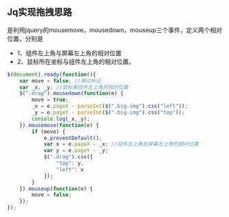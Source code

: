 ## Jq实现拖拽思路

是利用jquery的mousemove，mousedown，mouseup三个事件，定义两个相对位置，分别是 
* 1、组件左上角与屏幕左上角的相对位置 
* 2、鼠标所在坐标与组件左上角的相对位置。 
```javascript
$(document).ready(function(){
	var move = false; //移动标记
	var _x, _y; //鼠标离控件左上角的相对位置 
	$(".drag").mousedown(function(e) {
		move = true;
		_x = e.pageX - parseInt($(".big-img").css("left"));
		_y = e.pageY - parseInt($(".big-img").css("top"));
		console.log(_x,_y);
	}).mousemove(function(e) {
		if (move) {
			e.preventDefault();
			var x = e.pageX - _x; //控件左上角到屏幕左上角的相对位置 
			var y = e.pageY - _y;
			$(".drag").css({
				"top": y,
				"left": x
			});
		}
	}).mouseup(function(e) {
		move = false;
	});
});

```
